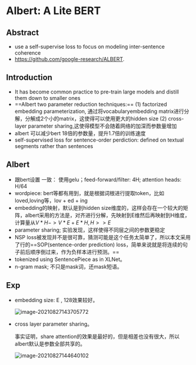 # Albert: A Lite BERT

## Abstract

* use a self-supervise loss to focus on modeling inter-sentence coherence
* https://github.com/google-research/ALBERT.

## Introduction

*  It has become common practice to pre-train large models and distill them down to smaller ones
* ==Albert two parameter reduction techniques:==   (1) factorized embedding parameterization, 通过将vocabularyembedding matrix进行分解，分解成2个小的matrix，这使得可以使用更大的hidden size   (2) cross-layer parameter sharing,这使得模型不会随着网络的加深而参数量增加
* albert 可以减少bert 18倍的参数量，提升1.7倍的训练速度
* self-supervised loss for sentence-order perdiction:  defined on textual segments rather than sentences

## Albert

* 跟bert设置 一致： 使用gelu；feed-forward/filter: 4H;    attention heads: H/64
* wordpiece: bert等都有用到，就是根据词根进行提取token，比如loved,loving等，lov + ed  + ing
* embedding的映射，默认是到hidden size维度的，这样会存在一个较大的矩阵，albert采用的方法是，对齐进行分解，先映射到E维然后再映射到H维度，计算量从$V*H ->  V*E+E*H,H >> E$
* parameter sharing; 实验发现，这样使得不同层之间的参数更稳定
* NSP loss被发现并不是很可靠，猜测可能是这个任务太简单了，所以本文采用了行的==SOP(sentence-order prediction) loss，简单来说就是将连续的句子前后顺序倒过来，作为负样本进行预测。==
* tokenized using SentencePiece as in XLNet。
* n-gram mask;  不只是mask词，还mask短语。

## Exp

* embedding size: E , 128效果较好。

  ![image-20210827143705772](C:\Users\wanglichun\Desktop\TyporaPapers\images\image-20210827143705772.png)

* cross layer parameter sharing。

  事实证明，share attention的效果是最好的，但是相差也没有很大，所以albert默认是参数全部共享的。

  ![image-20210827144640102](C:\Users\wanglichun\Desktop\TyporaPapers\images\image-20210827144640102.png)

